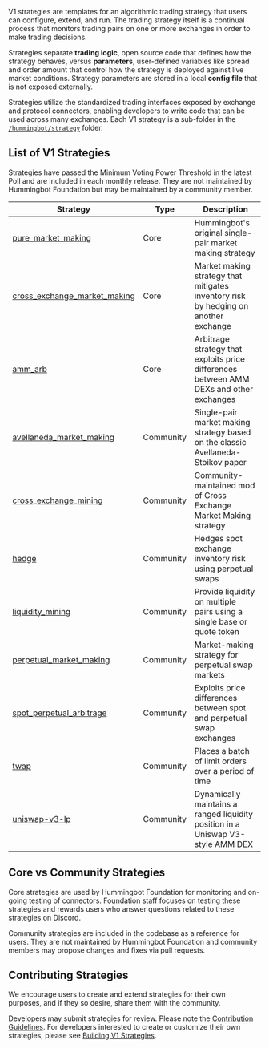 V1 strategies are templates for an algorithmic trading strategy that users can configure, extend, and run. The trading strategy itself is a continual process that monitors trading pairs on one or more exchanges in order to make trading decisions.

Strategies separate **trading logic**, open source code that defines how the strategy behaves, versus **parameters**, user-defined variables like spread and order amount that control how the strategy is deployed against live market conditions. Strategy parameters are stored in a local **config file** that is not exposed externally.

Strategies utilize the standardized trading interfaces exposed by exchange and protocol connectors, enabling developers to write code that can be used across many exchanges. Each V1 strategy is a sub-folder in the [`/hummingbot/strategy`](https://github.com/hummingbot/hummingbot/tree/master/hummingbot/strategy) folder.

## List of V1 Strategies

Strategies have passed the Minimum Voting Power Threshold in the latest Poll and are included in each monthly release. They are not maintained by Hummingbot Foundation but may be maintained by a community member.

| Strategy                                                      | Type | Description |
|---------------------------------------------------------------|------|-------------|
| [pure_market_making](../strategies/pure-market-making.md)                    | Core | Hummingbot's original single-pair market making strategy |
| [cross_exchange_market_making](../strategies/cross-exchange-market-making)| Core | Market making strategy that mitigates inventory risk by hedging on another exchange |
| [amm_arb](../strategies/amm-arbitrage)                                    | Core | Arbitrage strategy that exploits price differences between AMM DEXs and other exchanges |
| [avellaneda_market_making](../strategies/avellaneda-market-making)        | Community| Single-pair market making strategy based on the classic Avellaneda-Stoikov paper  |
| [cross_exchange_mining](../strategies/cross-exchange-mining)              | Community | Community-maintained mod of Cross Exchange Market Making strategy |
| [hedge](../strategies/hedge)                                              | Community | Hedges spot exchange inventory risk using perpetual swaps |
| [liquidity_mining](../strategies/liquidity-mining)                        | Community | Provide liquidity on multiple pairs using a single base or quote token |
| [perpetual_market_making](../strategies/perpetual-market-making)          | Community| Market-making strategy for perpetual swap markets |
| [spot_perpetual_arbitrage](../strategies/spot-perpetual-arbitrage)        | Community | Exploits price differences between spot and perpetual swap exchanges |
| [twap](../strategies/twap)                                                | Community | Places a batch of limit orders over a period of time |
| [uniswap-v3-lp](../strategies/uniswap-v3-lp)                              | Community | Dynamically maintains a ranged liquidity position in a Uniswap V3-style AMM DEX |

## Core vs Community Strategies

Core strategies are used by Hummingbot Foundation for monitoring and on-going testing of connectors. Foundation staff focuses on testing these strategies and rewards users who answer questions related to these strategies on Discord.

Community strategies are included in the codebase as a reference for users. They are not maintained by Hummingbot Foundation and community members may propose changes and fixes via pull requests.

## Contributing Strategies

We encourage users to create and extend strategies for their own purposes, and if they so desire, share them with the community.

Developers may submit strategies for review. Please note the [Contribution Guidelines](../developers/contributions.md). For developers interested to create or customize their own strategies, please see [Building V1 Strategies](../developers/strategies/index.md).
